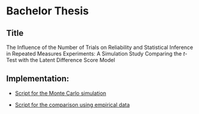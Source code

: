 # Bachelor Thesis 
## Title
The Influence of the Number of Trials on Reliability and Statistical Inference in Repeated Measures Experiments: 
A Simulation Study Comparing the *t*-Test with the Latent Difference Score Model

## Implementation:

  * [Script for the Monte Carlo simulation](https://github.com/shpj123/BA/blob/master/Simulation.R)

  * [Script for the comparison using empirical data](https://github.com/shpj123/BA/blob/master/Empirical%20example.R)
